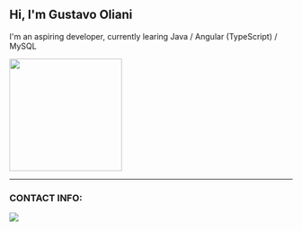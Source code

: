 ## Hi, I'm Gustavo Oliani

I'm an aspiring developer, currently learing Java / Angular (TypeScript) / MySQL

<a href="https://github.com/anuraghazra/GustavoOliani">
  <img height=200 align="center" src="https://github-readme-stats.vercel.app/api/top-langs?username=GustavoOliani&layout=compact&langs_count=8&card_width=320&theme=transparent&hide_border=true" />
</a>
<hr/>
<h3>CONTACT INFO:</h3>

<a href="https://www.linkedin.com/in/gustavo-oliani" target="_blank"><img src="https://img.shields.io/badge/-Gustavo Oliani-%230077B5?style=for-the-badge&logo=linkedin&logoColor=white" target="_blank"></a> 
